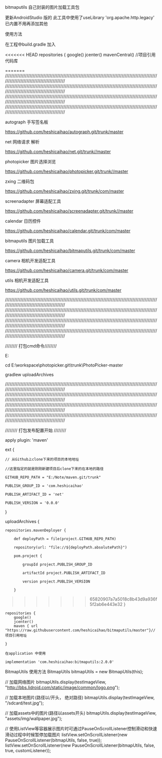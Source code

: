bitmaputils
自己封装的图片加载工具包

更新AndroidStudio 版的
此工具中使用了useLibrary 'org.apache.http.legacy'
已内置不用再添加其他

使用方法

在工程中build.gradle 加入

<<<<<<< HEAD
    repositories {
        google()
        jcenter()
        mavenCentral() //项目引用代码库
        
=======
//////////////////////////////////////////////////////////////////////////////////////////////////////////////////////////////////////////
//////////////////////////////////////////////////////////////////////////////////////////////////////////////////////////////////////////
//////////////////////////////////////////////////////////////////////////////////////////////////////////////////////////////////////////
//////////////////////////////////////////////////////////////////////////////////////////////////////////////////////////////////////////


autograph 手写签名板

https://github.com/heshicaihao/autograph.git/trunk/master


net 网络请求 解析

https://github.com/heshicaihao/net.git/trunk//master


photopicker 图片选择浏览

https://github.com/heshicaihao/photopicker.git/trunk//master


zxing 二维码包

https://github.com/heshicaihao/zxing.git/trunk/com/master


screenadapter 屏幕适配工具

https://github.com/heshicaihao/screenadapter.git/trunk//master


calendar 日历控件

https://github.com/heshicaihao/calendar.git/trunk/com/master

bitmaputils 图片加载工具

https://github.com/heshicaihao/bitmaputils.git/trunk/com/master


camera 相机开发适配工具

https://github.com/heshicaihao/camera.git/trunk/com/master

utils 相机开发适配工具

https://github.com/heshicaihao/utils.git/trunk/com/master


//////////////////////////////////////////////////////////////////////////////////////////////////////////////////////////////////////////
//////////////////////////////////////////////////////////////////////////////////////////////////////////////////////////////////////////
//////////////////////////////////////////////////////////////////////////////////////////////////////////////////////////////////////////
//////////////////////////////////////////////////////////////////////////////////////////////////////////////////////////////////////////



//////// 打包cmd命令////////

E:

cd E:\workspace\photopicker.git\trunk\PhotoPicker-master

gradlew uploadArchives


//////////////////////////////////////////////////////////////////////////////////////////////////////////////////////////////////////////
//////////////////////////////////////////////////////////////////////////////////////////////////////////////////////////////////////////
//////////////////////////////////////////////////////////////////////////////////////////////////////////////////////////////////////////
//////////////////////////////////////////////////////////////////////////////////////////////////////////////////////////////////////////



//////// 打包发布配置开始 ////////

apply plugin: 'maven'

ext {

    // 从Github上clone下来的项目的本地地址
	
    //这里指定的就是刚刚新建项目后clone下来的在本地的路径
	
    GITHUB_REPO_PATH = "E:/Note/maven.git/trunk"
	
	PUBLISH_GROUP_ID = 'com.heshicaihao'
	
    PUBLISH_ARTIFACT_ID = 'net'
	
    PUBLISH_VERSION = '0.0.0'
	
}

uploadArchives {

    repositories.mavenDeployer {
	
        def deployPath = file(project.GITHUB_REPO_PATH)
		
        repository(url: "file://${deployPath.absolutePath}")
		
        pom.project {
		
            groupId project.PUBLISH_GROUP_ID
			
            artifactId project.PUBLISH_ARTIFACT_ID
			
            version project.PUBLISH_VERSION
			
        }
>>>>>>> 65820907a7a5018c8b43d9a936f5f2ab6e443e32
    }
    
    
    repositories {
        google()
        jcenter()
        maven { url "https://raw.githubusercontent.com/heshicaihao/bitmaputils/master"}//项目引用地址
        
    }
    
    在application 中使用
    
    implementation 'com.heshicaihao:bitmaputils:2.0.0'
    
    
BitmapUtils 使用方法
BitmapUtils bitmapUtils = new BitmapUtils(this);

// 加载网络图片
bitmapUtils.display(testImageView, "http://bbs.lidroid.com/static/image/common/logo.png");

// 加载本地图片(路径以/开头， 绝对路径)
bitmapUtils.display(testImageView, "/sdcard/test.jpg");

// 加载assets中的图片(路径以assets开头)
bitmapUtils.display(testImageView, "assets/img/wallpaper.jpg");

// 使用ListView等容器展示图片时可通过PauseOnScrollListener控制滑动和快速滑动过程中时候暂停加载图片
listView.setOnScrollListener(new PauseOnScrollListener(bitmapUtils, false, true));
listView.setOnScrollListener(new PauseOnScrollListener(bitmapUtils, false, true, customListener));
    
